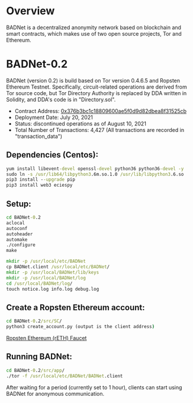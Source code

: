 # Overview
BADNet is a decentralized anonymity network based on blockchain and smart contracts, which makes use of two open source projects, Tor and Ethereum.

# BADNet-0.2
BADNet (version 0.2) is build based on Tor version 0.4.6.5 and Ropsten Ethereum Testnet. Specifically, circuit-related operations are derived from Tor source code, but Tor Directory Authority is replaced by DDA written in Solidity, and DDA's code is in "Directory.sol".

- Contract Address: [0x376b3bc1c18809600ae5f0d9d82dbea8f31525cb](https://ropsten.etherscan.io/address/0x376b3bc1c18809600ae5f0d9d82dbea8f31525cb)
- Deployment Date: July 20, 2021
- Status: discontinued operations as of August 10, 2021
- Total Number of Transactions: 4,427 (All transactions are recorded in "transaction_data")

## Dependencies (Centos):
```bat
yum install libevent-devel openssl-devel python36 python36-devel -y
sudo ln -s /usr/lib64/libpython3.6m.so.1.0 /usr/lib/libpython3.6.so
pip3 install --upgrade pip
pip3 install web3 eciespy
```

## Setup:
```bat
cd BADNet-0.2
aclocal
autoconf
autoheader
automake
./configure
make
```

```bat
mkdir -p /usr/local/etc/BADNet
cp BADNet.client /usr/local/etc/BADNet/
mkdir -p /usr/local/BADNet/lib/keys
mkdir -p /usr/local/BADNet/log
cd /usr/local/BADNet/log/
touch notice.log info.log debug.log
```

## Create a Ropsten Ethereum account:
```bat
cd BADNet-0.2/src/SC/
python3 create_account.py (output is the client address)
```
[Ropsten Ethereum (rETH) Faucet](https://faucet.dimensions.network/)

## Running BADNet:
```bat
cd BADNet-0.2/src/app/
./tor -f /usr/local/etc/BADNet/BADNet.client
```
After waiting for a period (currently set to 1 hour), clients can start using BADNet for anonymous communication.
